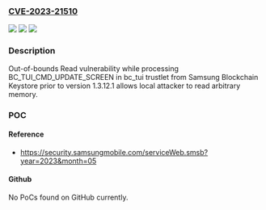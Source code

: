 ### [CVE-2023-21510](https://cve.mitre.org/cgi-bin/cvename.cgi?name=CVE-2023-21510)
![](https://img.shields.io/static/v1?label=Product&message=Samsung%20Blockchain%20Keystore&color=blue)
![](https://img.shields.io/static/v1?label=Version&message=%3C%201.3.12.1%20&color=brighgreen)
![](https://img.shields.io/static/v1?label=Vulnerability&message=CWE-125%20Out-of-bounds%20Read&color=brighgreen)

### Description

Out-of-bounds Read vulnerability while processing BC_TUI_CMD_UPDATE_SCREEN in bc_tui trustlet from Samsung Blockchain Keystore prior to version 1.3.12.1 allows local attacker to read arbitrary memory.

### POC

#### Reference
- https://security.samsungmobile.com/serviceWeb.smsb?year=2023&month=05

#### Github
No PoCs found on GitHub currently.

